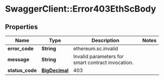 # SwaggerClient::Error403EthScBody

## Properties
Name | Type | Description | Notes
------------ | ------------- | ------------- | -------------
**error_code** | **String** | ethereum.sc.invalid | 
**message** | **String** | Invalid parameters for smart contract invocation. | 
**status_code** | [**BigDecimal**](BigDecimal.md) | 403 | 

